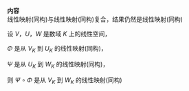 ﻿**内容**  
线性映射(同构)与线性映射(同构)复合，结果仍然是线性映射(同构)  
  
设 $V，U，W$ 是数域 $K$ 上的线性空间，  
  
 $\Phi$ 是从 $V_K$ 到 $U_K$ 的线性映射(同构)，  
  
 $\Psi$ 是从 $U_K$ 到 $W_K$ 的线性映射(同构)，  
  
则 $\Psi\circ\Phi$ 是从 $V_K$ 到 $W_K$ 的线性映射(同构)  
  
  
  
  
  

